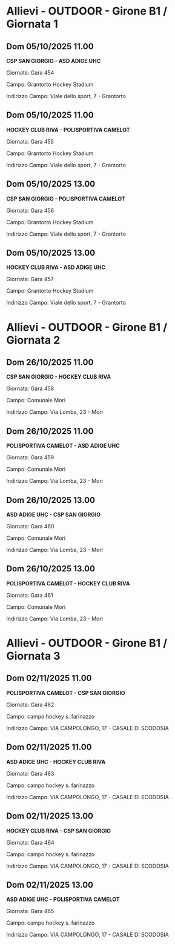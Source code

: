 # Allievi - OUTDOOR  - Girone B1 / Giornata 1
## Dom 05/10/2025 11.00
**CSP SAN GIORGIO - ASD ADIGE UHC**

Giornata: Gara 454

Campo: Grantorto Hockey Stadium 

Indirizzo Campo:  Viale dello sport, 7 - Grantorto



## Dom 05/10/2025 11.00
**HOCKEY CLUB RIVA - POLISPORTIVA CAMELOT**

Giornata: Gara 455

Campo: Grantorto Hockey Stadium 

Indirizzo Campo:  Viale dello sport, 7 - Grantorto



## Dom 05/10/2025 13.00
**CSP SAN GIORGIO - POLISPORTIVA CAMELOT**

Giornata: Gara 456

Campo: Grantorto Hockey Stadium 

Indirizzo Campo:  Viale dello sport, 7 - Grantorto



## Dom 05/10/2025 13.00
**HOCKEY CLUB RIVA - ASD ADIGE UHC**

Giornata: Gara 457

Campo: Grantorto Hockey Stadium 

Indirizzo Campo:  Viale dello sport, 7 - Grantorto


# Allievi - OUTDOOR  - Girone B1 / Giornata 2
## Dom 26/10/2025 11.00
**CSP SAN GIORGIO - HOCKEY CLUB RIVA**

Giornata: Gara 458

Campo: Comunale Mori 

Indirizzo Campo:  Via Lomba, 23 - Mori



## Dom 26/10/2025 11.00
**POLISPORTIVA CAMELOT - ASD ADIGE UHC**

Giornata: Gara 459

Campo: Comunale Mori 

Indirizzo Campo:  Via Lomba, 23 - Mori



## Dom 26/10/2025 13.00
**ASD ADIGE UHC - CSP SAN GIORGIO**

Giornata: Gara 460

Campo: Comunale Mori 

Indirizzo Campo:  Via Lomba, 23 - Mori



## Dom 26/10/2025 13.00
**POLISPORTIVA CAMELOT - HOCKEY CLUB RIVA**

Giornata: Gara 461

Campo: Comunale Mori 

Indirizzo Campo:  Via Lomba, 23 - Mori


# Allievi - OUTDOOR  - Girone B1 / Giornata 3
## Dom 02/11/2025 11.00
**POLISPORTIVA CAMELOT - CSP SAN GIORGIO**

Giornata: Gara 462

Campo: campo hockey s. farinazzo 

Indirizzo Campo:  VIA CAMPOLONGO, 17 - CASALE DI SCODOSIA



## Dom 02/11/2025 11.00
**ASD ADIGE UHC - HOCKEY CLUB RIVA**

Giornata: Gara 463

Campo: campo hockey s. farinazzo 

Indirizzo Campo:  VIA CAMPOLONGO, 17 - CASALE DI SCODOSIA



## Dom 02/11/2025 13.00
**HOCKEY CLUB RIVA - CSP SAN GIORGIO**

Giornata: Gara 464

Campo: campo hockey s. farinazzo 

Indirizzo Campo:  VIA CAMPOLONGO, 17 - CASALE DI SCODOSIA



## Dom 02/11/2025 13.00
**ASD ADIGE UHC - POLISPORTIVA CAMELOT**

Giornata: Gara 465

Campo: campo hockey s. farinazzo 

Indirizzo Campo:  VIA CAMPOLONGO, 17 - CASALE DI SCODOSIA


